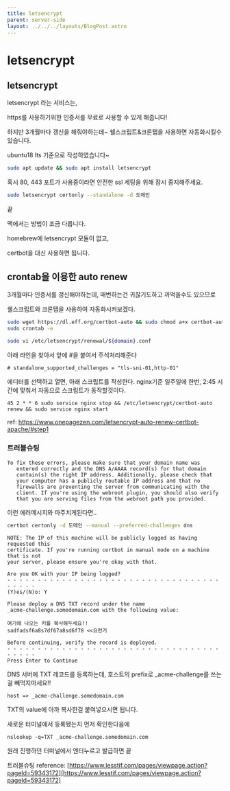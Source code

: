 ```yaml
---
title: letsencrypt
parent: server-side
layout: ../../../layouts/BlogPost.astro
---
```

# letsencrypt

## letsencrypt

letsencrypt 라는 서비스는,

https를 사용하기위한 인증서를 무료로 사용할 수 있게 해줍니다!

하지만 3개월마다 갱신을 해줘야하는데~ 쉘스크립트&크론탭을 사용하면 자동화시킬수있습니다.

ubuntu18 lts 기준으로 작성하였습니다~

```bash
sudo apt update && sudo apt install letsencrypt
```

혹시 80, 443 포트가 사용중이라면 안전한 ssl 세팅을 위해 잠시 중지해주세요.

```bash
sudo letsencrypt certonly --standalone -d 도메인
```

끝

맥에서는 방법이 조금 다릅니다.

homebrew에 letsencrypt 모듈이 없고,

certbot을 대신 사용하면 됩니다.

## crontab을 이용한 auto renew

3개월마다 인증서를 갱신해야하는데, 매번하는건 귀찮기도하고 까먹을수도 있으므로

쉘스크립트와 크론탭을 사용하여 자동화시켜보겠다.

```bash
sudo wget https://dl.eff.org/certbot-auto && sudo chmod a+x certbot-auto && sudo mv certbot-auto /etc/letsencrypt/
sudo crontab -e
```

```bash
sudo vi /etc/letsencrypt/renewal/${domain}.conf
```

아래 라인을 찾아서 앞에 \#을 붙여서 주석처리해준다

```
# standalone_supported_challenges = "tls-sni-01,http-01"
```

에디터를 선택하고 열면, 아래 스크립트를 작성한다. nginx기준 일주일에 한번, 2:45 시간에 맞춰서 자동으로 스크립트가 동작할것이다.

```
45 2 * * 6 sudo service nginx stop && /etc/letsencrypt/certbot-auto renew && sudo service nginx start
```

ref: https://www.onepagezen.com/letsencrypt-auto-renew-certbot-apache/#step1

### 트러블슈팅

```
To fix these errors, please make sure that your domain name was
   entered correctly and the DNS A/AAAA record(s) for that domain
   contain(s) the right IP address. Additionally, please check that
   your computer has a publicly routable IP address and that no
   firewalls are preventing the server from communicating with the
   client. If you're using the webroot plugin, you should also verify
   that you are serving files from the webroot path you provided.
```

이런 에러메시지와 마주치게된다면..

```bash
certbot certonly -d 도메인 --manual --preferred-challenges dns
```

```
NOTE: The IP of this machine will be publicly logged as having requested this
certificate. If you're running certbot in manual mode on a machine that is not
your server, please ensure you're okay with that.

Are you OK with your IP being logged?
- - - - - - - - - - - - - - - - - - - - - - - - - - - - - - - - - - - - - - - -
(Y)es/(N)o: Y
```

```
Please deploy a DNS TXT record under the name
_acme-challenge.somedomain.com with the following value:

여기에 나오는 키를 복사해두세요!!
sadfadsf6a8s7df67a8sd6f78 <<요런거

Before continuing, verify the record is deployed.
- - - - - - - - - - - - - - - - - - - - - - - - - - - - - - - - - - - - - - - -
Press Enter to Continue
```

DNS 서버에 TXT 레코드를 등록하는데, 호스트의 prefix로 \_acme-challenge를 쓰는걸 빼먹지마세요!!

```
host => _acme-challenge.somedomain.com
```

TXT의 value에 아까 복사한걸 붙여넣으시면 됩니다.

새로운 터미널에서 등록됐는지 먼저 확인한다음에

```
nslookup -q=TXT _acme-challenge.somedomain.com
```

원래 진행하던 터미널에서 엔터누르고 발급하면 끝

트러블슈팅 reference: [https://www.lesstif.com/pages/viewpage.action?pageId=59343172](https://www.lesstif.com/pages/viewpage.action?pageId=59343172)



